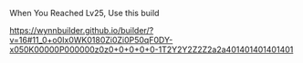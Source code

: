 
When You Reached Lv25, Use this build

https://wynnbuilder.github.io/builder/?v=16#11_0+o0Ix0WK0180Zi0Zi0P50qF0DY-x050K00000P000000z0z0+0+0+0+0-1T2Y2Y2Z2Z2a2a401401401401401


